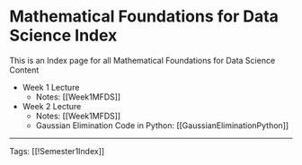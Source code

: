# Mathematical Foundations for Data Science Index

This is an Index page for all Mathematical Foundations for Data Science Content

- Week 1 Lecture
	- Notes: [[Week1MFDS]]
- Week 2 Lecture
	- Notes: [[Week1MFDS]]
	- Gaussian Elimination Code in Python: [[GaussianEliminationPython]]

---
Tags: [[!Semester1Index]]